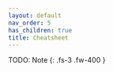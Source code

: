 ```yaml
---
layout: default
nav_order: 5
has_children: true
title: Cheatsheet
---
```


TODO: Note
{: .fs-3 .fw-400 }

